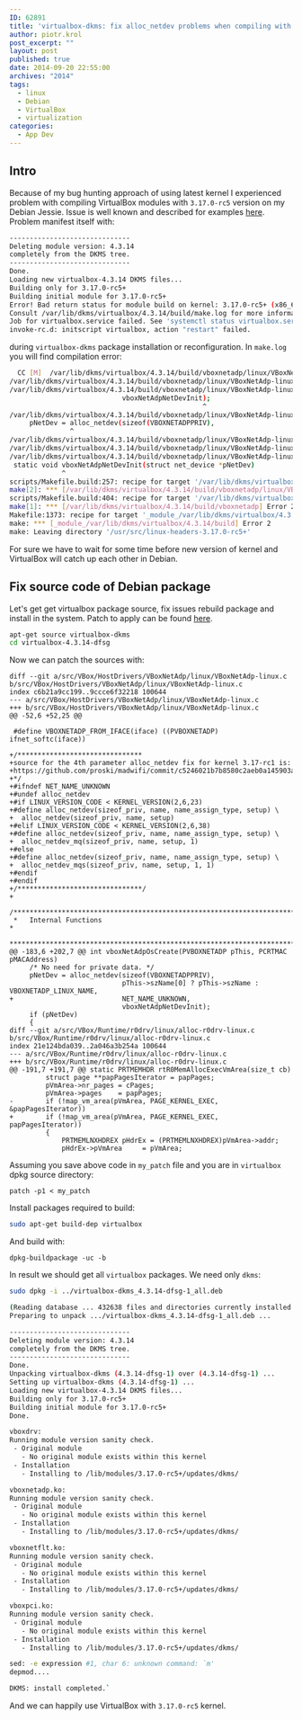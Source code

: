 ```yaml
---
ID: 62891
title: 'virtualbox-dkms: fix alloc_netdev problems when compiling with 3.17.0-rcX headers'
author: piotr.krol
post_excerpt: ""
layout: post
published: true
date: 2014-09-20 22:55:00
archives: "2014"
tags:
  - linux
  - Debian
  - VirtualBox
  - virtualization
categories:
  - App Dev
---
```


## Intro

Because of my bug hunting approach of using latest kernel I experienced problem
with compiling VirtualBox modules with `3.17.0-rc5` version on my Debian Jessie.
Issue is well known and described for examples
[here](https://bugs.launchpad.net/ubuntu/+source/virtualbox/+bug/1358157).
Problem manifest itself with:

```bash
------------------------------
Deleting module version: 4.3.14
completely from the DKMS tree.
------------------------------
Done.
Loading new virtualbox-4.3.14 DKMS files...
Building only for 3.17.0-rc5+
Building initial module for 3.17.0-rc5+
Error! Bad return status for module build on kernel: 3.17.0-rc5+ (x86_64)
Consult /var/lib/dkms/virtualbox/4.3.14/build/make.log for more information.
Job for virtualbox.service failed. See 'systemctl status virtualbox.service' and 'journalctl -xn' for details.
invoke-rc.d: initscript virtualbox, action "restart" failed.
```

during `virtualbox-dkms` package installation or reconfiguration. In `make.log`
you will find compilation error:

```bash
  CC [M]  /var/lib/dkms/virtualbox/4.3.14/build/vboxnetadp/linux/VBoxNetAdp-linux.o
/var/lib/dkms/virtualbox/4.3.14/build/vboxnetadp/linux/VBoxNetAdp-linux.c: In function ‘vboxNetAdpOsCreate’:
/var/lib/dkms/virtualbox/4.3.14/build/vboxnetadp/linux/VBoxNetAdp-linux.c:186:48: error: macro "alloc_netdev" requires 4 arguments, but only 3 given
                            vboxNetAdpNetDevInit);
                                                ^
/var/lib/dkms/virtualbox/4.3.14/build/vboxnetadp/linux/VBoxNetAdp-linux.c:184:15: error: ‘alloc_netdev’ undeclared (first use in this function)
     pNetDev = alloc_netdev(sizeof(VBOXNETADPPRIV),
               ^
/var/lib/dkms/virtualbox/4.3.14/build/vboxnetadp/linux/VBoxNetAdp-linux.c:184:15: note: each undeclared identifier is reported only once for each function it appears in
/var/lib/dkms/virtualbox/4.3.14/build/vboxnetadp/linux/VBoxNetAdp-linux.c: At top level:
/var/lib/dkms/virtualbox/4.3.14/build/vboxnetadp/linux/VBoxNetAdp-linux.c:159:13: warning: ‘vboxNetAdpNetDevInit’ defined but not used [-Wunused-function]
 static void vboxNetAdpNetDevInit(struct net_device *pNetDev)
             ^
scripts/Makefile.build:257: recipe for target '/var/lib/dkms/virtualbox/4.3.14/build/vboxnetadp/linux/VBoxNetAdp-linux.o' failed
make[2]: *** [/var/lib/dkms/virtualbox/4.3.14/build/vboxnetadp/linux/VBoxNetAdp-linux.o] Error 1
scripts/Makefile.build:404: recipe for target '/var/lib/dkms/virtualbox/4.3.14/build/vboxnetadp' failed
make[1]: *** [/var/lib/dkms/virtualbox/4.3.14/build/vboxnetadp] Error 2
Makefile:1373: recipe for target '_module_/var/lib/dkms/virtualbox/4.3.14/build' failed
make: *** [_module_/var/lib/dkms/virtualbox/4.3.14/build] Error 2
make: Leaving directory '/usr/src/linux-headers-3.17.0-rc5+'
```

For sure we have to wait for some time before new version of kernel and
VirtualBox will catch up each other in Debian.

## Fix source code of Debian package

Let's get get virtualbox package source, fix issues rebuild package and install
in the system. Patch to apply can be found
[here](https://forums.virtualbox.org/viewtopic.php?p=296650#p296650).

```bash
apt-get source virtualbox-dkms
cd virtualbox-4.3.14-dfsg
```

Now we can patch the sources with:

```bashdiff
diff --git a/src/VBox/HostDrivers/VBoxNetAdp/linux/VBoxNetAdp-linux.c b/src/VBox/HostDrivers/VBoxNetAdp/linux/VBoxNetAdp-linux.c
index c6b21a9cc199..9ccce6f32218 100644
--- a/src/VBox/HostDrivers/VBoxNetAdp/linux/VBoxNetAdp-linux.c
+++ b/src/VBox/HostDrivers/VBoxNetAdp/linux/VBoxNetAdp-linux.c
@@ -52,6 +52,25 @@

 #define VBOXNETADP_FROM_IFACE(iface) ((PVBOXNETADP) ifnet_softc(iface))

+/*******************************
+source for the 4th parameter alloc_netdev fix for kernel 3.17-rc1 is:
+https://github.com/proski/madwifi/commit/c5246021b7b8580c2aeb0a145903acc07d246ac1
+*/
+#ifndef NET_NAME_UNKNOWN
+#undef alloc_netdev
+#if LINUX_VERSION_CODE < KERNEL_VERSION(2,6,23)
+#define alloc_netdev(sizeof_priv, name, name_assign_type, setup) \
+  alloc_netdev(sizeof_priv, name, setup)
+#elif LINUX_VERSION_CODE < KERNEL_VERSION(2,6,38)
+#define alloc_netdev(sizeof_priv, name, name_assign_type, setup) \
+  alloc_netdev_mq(sizeof_priv, name, setup, 1)
+#else
+#define alloc_netdev(sizeof_priv, name, name_assign_type, setup) \
+  alloc_netdev_mqs(sizeof_priv, name, setup, 1, 1)
+#endif
+#endif
+/*******************************/
+
 /*******************************************************************************
 *   Internal Functions                                                         *
 *******************************************************************************/
@@ -183,6 +202,7 @@ int vboxNetAdpOsCreate(PVBOXNETADP pThis, PCRTMAC pMACAddress)
     /* No need for private data. */
     pNetDev = alloc_netdev(sizeof(VBOXNETADPPRIV),
                            pThis->szName[0] ? pThis->szName : VBOXNETADP_LINUX_NAME,
+                           NET_NAME_UNKNOWN,
                            vboxNetAdpNetDevInit);
     if (pNetDev)
     {
diff --git a/src/VBox/Runtime/r0drv/linux/alloc-r0drv-linux.c b/src/VBox/Runtime/r0drv/linux/alloc-r0drv-linux.c
index 21e124bda039..2a046a3b254a 100644
--- a/src/VBox/Runtime/r0drv/linux/alloc-r0drv-linux.c
+++ b/src/VBox/Runtime/r0drv/linux/alloc-r0drv-linux.c
@@ -191,7 +191,7 @@ static PRTMEMHDR rtR0MemAllocExecVmArea(size_t cb)
         struct page **papPagesIterator = papPages;
         pVmArea->nr_pages = cPages;
         pVmArea->pages    = papPages;
-        if (!map_vm_area(pVmArea, PAGE_KERNEL_EXEC, &papPagesIterator))
+        if (!map_vm_area(pVmArea, PAGE_KERNEL_EXEC, papPagesIterator))
         {
             PRTMEMLNXHDREX pHdrEx = (PRTMEMLNXHDREX)pVmArea->addr;
             pHdrEx->pVmArea     = pVmArea;
```

Assuming you save above code in `my_patch` file and you are in `virtualbox` dpkg
source directory:

```bashsh
patch -p1 < my_patch
```

Install packages required to build:

```bash
sudo apt-get build-dep virtualbox
```

And build with:

```bashsh
dpkg-buildpackage -uc -b
```

In result we should get all `virtualbox` packages. We need only `dkms`:

```bash
sudo dpkg -i ../virtualbox-dkms_4.3.14-dfsg-1_all.deb

(Reading database ... 432638 files and directories currently installed.)
Preparing to unpack .../virtualbox-dkms_4.3.14-dfsg-1_all.deb ...

------------------------------
Deleting module version: 4.3.14
completely from the DKMS tree.
------------------------------
Done.
Unpacking virtualbox-dkms (4.3.14-dfsg-1) over (4.3.14-dfsg-1) ...
Setting up virtualbox-dkms (4.3.14-dfsg-1) ...
Loading new virtualbox-4.3.14 DKMS files...
Building only for 3.17.0-rc5+
Building initial module for 3.17.0-rc5+
Done.

vboxdrv:
Running module version sanity check.
 - Original module
   - No original module exists within this kernel
 - Installation
   - Installing to /lib/modules/3.17.0-rc5+/updates/dkms/

vboxnetadp.ko:
Running module version sanity check.
 - Original module
   - No original module exists within this kernel
 - Installation
   - Installing to /lib/modules/3.17.0-rc5+/updates/dkms/

vboxnetflt.ko:
Running module version sanity check.
 - Original module
   - No original module exists within this kernel
 - Installation
   - Installing to /lib/modules/3.17.0-rc5+/updates/dkms/

vboxpci.ko:
Running module version sanity check.
 - Original module
   - No original module exists within this kernel
 - Installation
   - Installing to /lib/modules/3.17.0-rc5+/updates/dkms/

sed: -e expression #1, char 6: unknown command: `m'
depmod....

DKMS: install completed.`
```

And we can happily use VirtualBox with `3.17.0-rc5` kernel.
